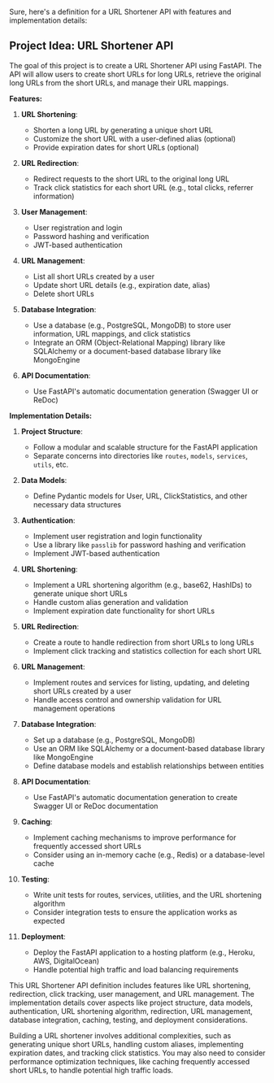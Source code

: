 Sure, here's a definition for a URL Shortener API with features and implementation details:

## **Project Idea: URL Shortener API**

The goal of this project is to create a URL Shortener API using FastAPI. The API will allow users to create short URLs for long URLs, retrieve the original long URLs from the short URLs, and manage their URL mappings.

**Features:**

1. **URL Shortening**:
   - Shorten a long URL by generating a unique short URL
   - Customize the short URL with a user-defined alias (optional)
   - Provide expiration dates for short URLs (optional)

2. **URL Redirection**:
   - Redirect requests to the short URL to the original long URL
   - Track click statistics for each short URL (e.g., total clicks, referrer information)

3. **User Management**:
   - User registration and login
   - Password hashing and verification
   - JWT-based authentication

4. **URL Management**:
   - List all short URLs created by a user
   - Update short URL details (e.g., expiration date, alias)
   - Delete short URLs

5. **Database Integration**:
   - Use a database (e.g., PostgreSQL, MongoDB) to store user information, URL mappings, and click statistics
   - Integrate an ORM (Object-Relational Mapping) library like SQLAlchemy or a document-based database library like MongoEngine

6. **API Documentation**:
   - Use FastAPI's automatic documentation generation (Swagger UI or ReDoc)

**Implementation Details:**

1. **Project Structure**:
   - Follow a modular and scalable structure for the FastAPI application
   - Separate concerns into directories like `routes`, `models`, `services`, `utils`, etc.

2. **Data Models**:
   - Define Pydantic models for User, URL, ClickStatistics, and other necessary data structures

3. **Authentication**:
   - Implement user registration and login functionality
   - Use a library like `passlib` for password hashing and verification
   - Implement JWT-based authentication

4. **URL Shortening**:
   - Implement a URL shortening algorithm (e.g., base62, HashIDs) to generate unique short URLs
   - Handle custom alias generation and validation
   - Implement expiration date functionality for short URLs

5. **URL Redirection**:
   - Create a route to handle redirection from short URLs to long URLs
   - Implement click tracking and statistics collection for each short URL

6. **URL Management**:
   - Implement routes and services for listing, updating, and deleting short URLs created by a user
   - Handle access control and ownership validation for URL management operations

7. **Database Integration**:
   - Set up a database (e.g., PostgreSQL, MongoDB)
   - Use an ORM like SQLAlchemy or a document-based database library like MongoEngine
   - Define database models and establish relationships between entities

8. **API Documentation**:
   - Use FastAPI's automatic documentation generation to create Swagger UI or ReDoc documentation

9. **Caching**:
   - Implement caching mechanisms to improve performance for frequently accessed short URLs
   - Consider using an in-memory cache (e.g., Redis) or a database-level cache

10. **Testing**:
    - Write unit tests for routes, services, utilities, and the URL shortening algorithm
    - Consider integration tests to ensure the application works as expected

11. **Deployment**:
    - Deploy the FastAPI application to a hosting platform (e.g., Heroku, AWS, DigitalOcean)
    - Handle potential high traffic and load balancing requirements

This URL Shortener API definition includes features like URL shortening, redirection, click tracking, user management, and URL management. The implementation details cover aspects like project structure, data models, authentication, URL shortening algorithm, redirection, URL management, database integration, caching, testing, and deployment considerations.

Building a URL shortener involves additional complexities, such as generating unique short URLs, handling custom aliases, implementing expiration dates, and tracking click statistics. You may also need to consider performance optimization techniques, like caching frequently accessed short URLs, to handle potential high traffic loads.